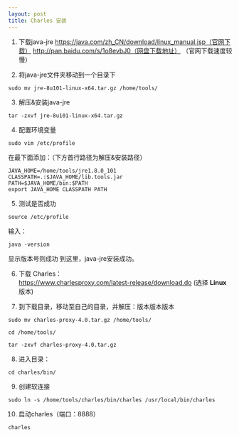 ```yaml
---
layout: post
title: Charles 安装
---
```


1. 下载java-jre
  https://java.com/zh_CN/download/linux_manual.jsp（官网下载）
  http://pan.baidu.com/s/1o8evbJ0（网盘下载地址）
  （官网下载速度较慢）

2. 将java-jre文件夹移动到一个目录下
  ```
  sudo mv jre-8u101-linux-x64.tar.gz /home/tools/
  ```

3. 解压&安装java-jre
  ```
  tar -zxvf jre-8u101-linux-x64.tar.gz
  ```

4. 配置环境变量
  ```
  sudo vim /etc/profile
  ```   
  在最下面添加：（下方首行路径为解压&安装路径）
  ```
JAVA_HOME=/home/tools/jre1.8.0_101
CLASSPATH=.:$JAVA_HOME/lib.tools.jar
PATH=$JAVA_HOME/bin:$PATH
export JAVA_HOME CLASSPATH PATH
```

5. 测试是否成功
  ```
  source /etc/profile
  ```
  输入：
  ```
  java -version
  ```
  显示版本号则成功
  到这里，java-jre安装成功。

6. 下载 Charles：   
  https://www.charlesproxy.com/latest-release/download.do
  (选择 **Linux**版本)

7. 到下载目录，移动至自己的目录，并解压：版本版本版本   
  ```
sudo mv charles-proxy-4.0.tar.gz /home/tools/
```
  ```
cd /home/tools/
```
  ```
tar -zxvf charles-proxy-4.0.tar.gz
```

8. 进入目录：
  ```
  cd charles/bin/
  ```

9. 创建软连接
  ```
  sudo ln -s /home/tools/charles/bin/charles /usr/local/bin/charles 
  ```

10. 启动charles（端口：8888）
  ```
  charles
  ```
